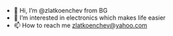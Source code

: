 - 👋 Hi, I’m @zlatkoenchev from BG
- 👀 I’m interested in electronics which makes life easier 
- 📫 How to reach me zlatkoenchev@yahoo.com

<!---
zlatkoenchev/zlatkoenchev is a ✨ special ✨ repository because its `README.md` (this file) appears on your GitHub profile.
You can click the Preview link to take a look at your changes.
--->
